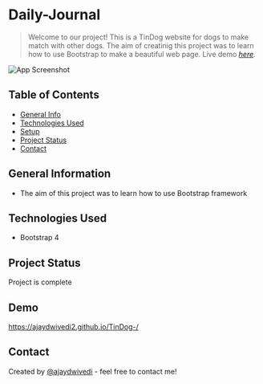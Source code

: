 # Daily-Journal
> Welcome to our project! This is a TinDog website for dogs to make match with other dogs. The aim of creatinig this project was to learn how to use Bootstrap to make a beautiful web page.
> Live demo [_here_](https://ajaydwivedi2.github.io/TinDog-/). <!-- If you have the project hosted somewhere, include the link here. -->

![App Screenshot]()

## Table of Contents
* [General Info](#general-information)
* [Technologies Used](#technologies-used)
* [Setup](#setup)
* [Project Status](#project-status)
* [Contact](#contact)


## General Information
- The aim of this project was to learn how to use Bootstrap framework


## Technologies Used
- Bootstrap 4


## Project Status
Project is complete

## Demo

https://ajaydwivedi2.github.io/TinDog-/

## Contact
Created by [@ajaydwivedi](https://github.com/Ajaydwivedi2) - feel free to contact me!
